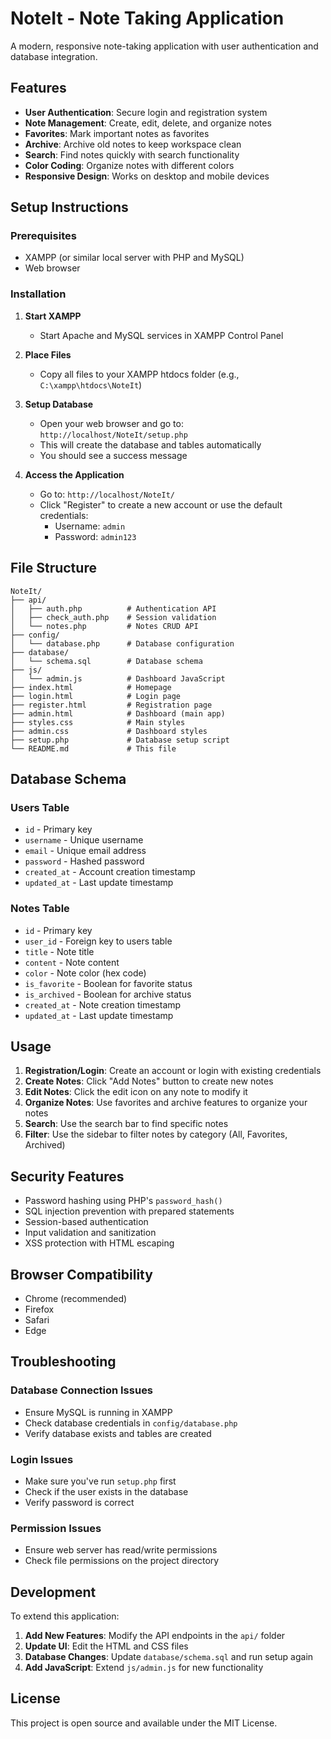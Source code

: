 # NoteIt - Note Taking Application

A modern, responsive note-taking application with user authentication and database integration.

## Features

- **User Authentication**: Secure login and registration system
- **Note Management**: Create, edit, delete, and organize notes
- **Favorites**: Mark important notes as favorites
- **Archive**: Archive old notes to keep workspace clean
- **Search**: Find notes quickly with search functionality
- **Color Coding**: Organize notes with different colors
- **Responsive Design**: Works on desktop and mobile devices

## Setup Instructions

### Prerequisites
- XAMPP (or similar local server with PHP and MySQL)
- Web browser

### Installation

1. **Start XAMPP**
   - Start Apache and MySQL services in XAMPP Control Panel

2. **Place Files**
   - Copy all files to your XAMPP htdocs folder (e.g., `C:\xampp\htdocs\NoteIt`)

3. **Setup Database**
   - Open your web browser and go to: `http://localhost/NoteIt/setup.php`
   - This will create the database and tables automatically
   - You should see a success message

4. **Access the Application**
   - Go to: `http://localhost/NoteIt/`
   - Click "Register" to create a new account or use the default credentials:
     - Username: `admin`
     - Password: `admin123`

## File Structure

```
NoteIt/
├── api/
│   ├── auth.php          # Authentication API
│   ├── check_auth.php    # Session validation
│   └── notes.php         # Notes CRUD API
├── config/
│   └── database.php      # Database configuration
├── database/
│   └── schema.sql        # Database schema
├── js/
│   └── admin.js          # Dashboard JavaScript
├── index.html            # Homepage
├── login.html            # Login page
├── register.html         # Registration page
├── admin.html            # Dashboard (main app)
├── styles.css            # Main styles
├── admin.css             # Dashboard styles
├── setup.php             # Database setup script
└── README.md             # This file
```

## Database Schema

### Users Table
- `id` - Primary key
- `username` - Unique username
- `email` - Unique email address
- `password` - Hashed password
- `created_at` - Account creation timestamp
- `updated_at` - Last update timestamp

### Notes Table
- `id` - Primary key
- `user_id` - Foreign key to users table
- `title` - Note title
- `content` - Note content
- `color` - Note color (hex code)
- `is_favorite` - Boolean for favorite status
- `is_archived` - Boolean for archive status
- `created_at` - Note creation timestamp
- `updated_at` - Last update timestamp

## Usage

1. **Registration/Login**: Create an account or login with existing credentials
2. **Create Notes**: Click "Add Notes" button to create new notes
3. **Edit Notes**: Click the edit icon on any note to modify it
4. **Organize Notes**: Use favorites and archive features to organize your notes
5. **Search**: Use the search bar to find specific notes
6. **Filter**: Use the sidebar to filter notes by category (All, Favorites, Archived)

## Security Features

- Password hashing using PHP's `password_hash()`
- SQL injection prevention with prepared statements
- Session-based authentication
- Input validation and sanitization
- XSS protection with HTML escaping

## Browser Compatibility

- Chrome (recommended)
- Firefox
- Safari
- Edge

## Troubleshooting

### Database Connection Issues
- Ensure MySQL is running in XAMPP
- Check database credentials in `config/database.php`
- Verify database exists and tables are created

### Login Issues
- Make sure you've run `setup.php` first
- Check if the user exists in the database
- Verify password is correct

### Permission Issues
- Ensure web server has read/write permissions
- Check file permissions on the project directory

## Development

To extend this application:

1. **Add New Features**: Modify the API endpoints in the `api/` folder
2. **Update UI**: Edit the HTML and CSS files
3. **Database Changes**: Update `database/schema.sql` and run setup again
4. **Add JavaScript**: Extend `js/admin.js` for new functionality

## License

This project is open source and available under the MIT License.
